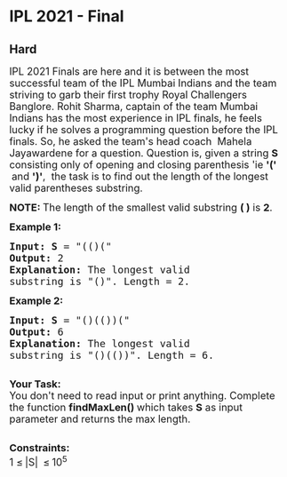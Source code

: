 # IPL 2021 - Final
## Hard 
<div class="problem-statement" style="user-select: auto;">
                <p style="user-select: auto;"></p><p style="user-select: auto;"><span style="font-size: 18px; user-select: auto;">IPL 2021 Finals are here and it is between the most successful team of the IPL Mumbai Indians and the team striving to garb their first trophy Royal Challengers Banglore. Rohit Sharma, captain of the team Mumbai Indians has the most experience in IPL finals, he feels lucky if he solves a programming question before the IPL finals. So, he asked the team's head coach&nbsp; Mahela Jayawardene for a question. Question is</span><span style="font-size: 18px; user-select: auto;">, given a string <strong style="user-select: auto;">S </strong>consisting only of opening and closing parenthesis 'ie <strong style="user-select: auto;">'(' &nbsp;</strong>and <strong style="user-select: auto;">')'</strong>,&nbsp; the task is to find out the length of the longest valid parentheses</span><span style="font-size: 18px; user-select: auto;"> substring.</span></p>

<p style="user-select: auto;"><span style="font-size: 18px; user-select: auto;"><strong style="user-select: auto;">NOTE: </strong>The length of the smallest valid substring&nbsp;<strong style="user-select: auto;">( )</strong> is <strong style="user-select: auto;">2</strong>.</span></p>

<p style="user-select: auto;"><span style="font-size: 18px; user-select: auto;"><strong style="user-select: auto;">Example 1:</strong></span></p>

<pre style="user-select: auto;"><span style="font-size: 18px; user-select: auto;"><strong style="user-select: auto;">Input: S</strong> = "(()(</span><span style="font-size: 18px; user-select: auto;">"
<strong style="user-select: auto;">Output:</strong> 2
<strong style="user-select: auto;">Explanation: </strong>The longest valid 
substring is "()". Length = 2.</span>
</pre>

<p style="user-select: auto;"><span style="font-size: 18px; user-select: auto;"><strong style="user-select: auto;">Example 2:</strong></span></p>

<pre style="user-select: auto;"><span style="font-size: 18px; user-select: auto;"><strong style="user-select: auto;">Input: S</strong> = "()(())(</span><span style="font-size: 18px; user-select: auto;">"
<strong style="user-select: auto;">Output:</strong> 6
<strong style="user-select: auto;">Explanation: </strong>The longest valid 
substring is "()(())</span><span style="font-size: 18px; user-select: auto;">". Length = 6.</span></pre>

<p style="user-select: auto;"><br style="user-select: auto;">
<span style="font-size: 18px; user-select: auto;"><strong style="user-select: auto;">Your Task: &nbsp;</strong><br style="user-select: auto;">
You don't need to read input or print anything. Complete the function <strong style="user-select: auto;">findMaxLen()&nbsp;</strong>which takes <strong style="user-select: auto;">S</strong>&nbsp;as input parameter and returns the max length.</span></p>

<p style="user-select: auto;"><br style="user-select: auto;">
<span style="font-size: 18px; user-select: auto;"><strong style="user-select: auto;">Constraints:</strong><br style="user-select: auto;">
1 </span> <span style="font-size: 18px; user-select: auto;">≤</span> <span style="font-size: 18px; user-select: auto;"> |S|&nbsp;</span> <span style="font-size: 18px; user-select: auto;">≤</span> <span style="font-size: 18px; user-select: auto;"> 10<sup style="user-select: auto;">5</sup></span></p>
 <p style="user-select: auto;"></p>
            </div>
